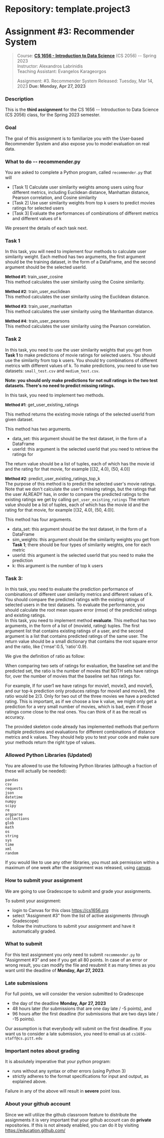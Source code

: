 # Repository: template.project3
# Assignment #3: Recommender System

> Course: **[CS 1656 - Introduction to Data Science](http://cs1656.org)** (CS 2056) -- Spring 2023  
> Instructor: Alexandros Labrinidis  
> Teaching Assistant: Evangelos Karageorgos
>
> Assignment: #3. Recommender System
> Released:  Tuesday, Mar 14, 2023 
> **Due: Monday, Apr 27, 2023**

### Description
This is the **third assignment** for the CS 1656 -- Introduction to Data Science (CS 2056) class, for the Spring 2023 semester.

### Goal
The goal of this assignment is to familiarize you with the User-based Recommender System and also expose you to model evaluation on real data.

### What to do -- recommender.py
You are asked to complete a Python program, called `recommender.py` that will
* [Task 1] Calculate user similarity weights among users using four different metrics, including Euclidean distance, Manhattan distance, Pearson correlation, and Cosine similarity
* [Task 2] Use user similarity weights from top k users to predict movies ratings for selected users 
* [Task 3] Evaluate the performances of combinations of different metrics and different values of k 

We present the details of each task next. 

### Task 1
In this task, you will need to implement four methods to calculate user similarity weight. Each method has two arguments, the first argument should be  the training dataset, in the form of a DataFrame, and the second argument should be the selected userId. <br />

<font size="2">**Method #1**</font>:  train_user_cosine<br />
This method calculates the user similarity using the Cosine similarity.

<font size="2">**Method #2**</font>: train_user_euclidean<br />
This method calculates the user similarity using the Euclidean distance.

<font size="2">**Method #3**</font>: train_user_manhattan<br />
This method calculates the user similarity using the Manhanttan distance.

<font size="2">**Method #4**</font>: train_user_pearsons<br />
This method calculates the user similarity using the Pearson correlation.

### Task 2
In this task, you need to use the user similarity weights that you get from **Task 1** to make predictions of movie ratings for selected users. You should use the similarity from top k users. You should try combinations of different metrics with different values of k. To make predictions, you need to use two datasets: `small_test.csv` and `medium_test.csv`. 

**Note: you should only make predictions for not null ratings in the two test datasets. There's no need to predict missing ratings.**  <br />

In this task, you need to implement two methods. <br /> 

<font size="2">**Method #1**</font>: get_user_existing_ratings <br />

This method returns the existing movie ratings of the selected userId from given dataset. 

This method has two arguments.
* data_set: this argument should be the test dataset, in the form of a DataFrame
* userId: this argument is the selected userId that you need to retrieve the ratings for

The return value should be a list of tuples, each of which has the movie id and the rating for that movie, for example [(32, 4.0), (50, 4.0)]

<font size="2">**Method #2**</font>: predict_user_existing_ratings_top_k <br />
The purpose of this method is to predict the selected user's movie ratings. Note that we don't calculate the user's missing ratings, but the ratings that the user ALREADY has, in order to compare the predicted ratings to the existing ratings we get by calling `get_user_existing_ratings`
The return value should be a list of tuples, each of which has the movie id and the rating for that movie, for example [(32, 4.0), (50, 4.0)].

This method has four arguments. 

* data_set: this argument should be the test dataset, in the form of a DataFrame
* sim_weights: this argument should be the similarity weights you get from **Task 1**; there should be four types of similarity weights, one for each metric
* userId: this argument is the selected userId that you need to make the prediction
* k: this argument is the number of top k users 




### Task 3: 
In this task, you need to evaluate the prediction performance of combinations of different user similarity metrics and different values of k. You should compare the predicted ratings with the existing ratings of selected users in the test datasets. To evaluate the performance, you should calculate the root mean square error (rmse) of the predicted ratings and existing ratings. <br />
In this task, you need to implement method **evaluate**. This method has two arguments, in the form of a list of (movieId, rating) tuples. The first argument list that contains existing ratings of a user, and the second argument is a list that contains predicted ratings of the same user. The return value should be a small dictionary that contains the root square error and the ratio, like {'rmse':0.5, 'ratio':0.9}.

We give the definition of ratio as follow:

When comparing two sets of ratings for evaluation, the baseline set and the predicted set, the ratio is the number of movies that BOTH sets have ratings for, over the number of movies that the baseline set has ratings for.

For example, If for user1 we have ratings for movie1, movie3, and movie5, and our top-k prediction only produces ratings for movie1 and movie3, the ratio would be 2/3. Only for two out of the three movies we have a predicted rating. This is important, as if we choose a low k value, we might only get a prediction for a very small number of movies, which is bad, even if those ratings come close to the real ones. You can think of it as the recall vs accuracy.



The provided skeleton code already has implemented methods that perform multiple predictions and evaluations for different combinations of distance metrics and k values. They should help you to test your code and make sure your methods return the right type of values.



### Allowed Python Libraries (Updated)
You are allowed to use the following Python libraries (although a fraction of these will actually be needed):
```
pandas
csv
requests 
json
datetime 
numpy 
scipy
re
argparse
collections
glob
math
os
string
sys
time
xml
random
```
If you would like to use any other libraries, you must ask permission within a maximum of one week after the assignment was released, using [canvas](http://cs1656.org).


### How to submit your assignment
We are going to use Gradescope to submit and grade your assignments. 

To submit your assignment:
* login to Canvas for this class <https://cs1656.org>  
* select "Assignment #3" from the list of active assignments (through Gradescope)
* follow the instructions to submit your assignment and have it automatically graded.

### What to submit
For this test assignment you only need to submit `recommender.py` to "Assignment #3" and see if you get all 80 points. In case of an error or wrong result, you can modify the file and resubmit it as many times as you want until the deadline of **Monday, Apr 27, 2023**.

### Late submissions
For full points, we will consider the version submitted to Gradescope 
* the day of the deadline **Monday, Apr 27, 2023**  
* 48 hours later (for submissions that are one day late / -5 points), and  
* 96 hours after the first deadline (for submissions that are two days late / -15 points).

Our assumption is that everybody will submit on the first deadline. If you want us to consider a late submission, you need to email us at `cs1656-staff@cs.pitt.edu`

### Important notes about grading
It is absolutely imperative that your python program:  
* runs without any syntax or other errors (using Python 3)  
* strictly adheres to the format specifications for input and output, as explained above.

Failure in any of the above will result in **severe** point loss. 

### About your github account
Since we will utilize the github classroom feature to distribute the assignments it is very important that your github account can do **private** repositories. If this is not already enabled, you can do it by visiting <https://education.github.com/>  





